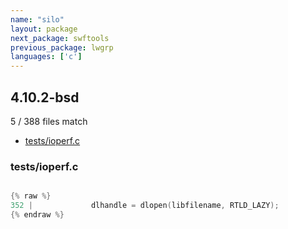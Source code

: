 ```yaml
---
name: "silo"
layout: package
next_package: swftools
previous_package: lwgrp
languages: ['c']
---
```

## 4.10.2-bsd
5 / 388 files match

 - [tests/ioperf.c](#testsioperfc)

### tests/ioperf.c

```c

{% raw %}
352 |             dlhandle = dlopen(libfilename, RTLD_LAZY);
{% endraw %}

```